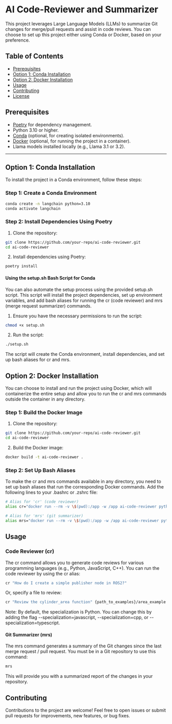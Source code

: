 # AI Code-Reviewer and Summarizer

This project leverages Large Language Models (LLMs) to summarize Git changes for merge/pull requests and assist in code reviews. You can choose to set up this project either using Conda or Docker, based on your preference.

## Table of Contents

- [Prerequisites](#prerequisites)
- [Option 1: Conda Installation](#option-1-conda-installation)
- [Option 2: Docker Installation](#option-2-docker-installation)
- [Usage](#usage)
- [Contributing](#contributing)
- [License](#license)

## Prerequisites

- [Poetry](https://python-poetry.org/docs/#installation) for dependency management.
- Python 3.10 or higher.
- [Conda](https://docs.conda.io/projects/conda/en/latest/user-guide/install/index.html) (optional, for creating isolated environments).
- [Docker](https://docs.docker.com/get-docker/) (optional, for running the project in a container).
- Llama models installed locally (e.g., Llama 3.1 or 3.2).

---

## Option 1: Conda Installation

To install the project in a Conda environment, follow these steps:

### Step 1: Create a Conda Environment

```bash
conda create -n langchain python=3.10
conda activate langchain
```

### Step 2: Install Dependencies Using Poetry

1.	Clone the repository:
```bash
git clone https://github.com/your-repo/ai-code-reviewer.git
cd ai-code-reviewer
```

2.	Install dependencies using Poetry:
```bash
poetry install
```

#### Using the setup.sh Bash Script for Conda

You can also automate the setup process using the provided setup.sh script. This script will install the project dependencies, set up environment variables, and add bash aliases for running the cr (code reviewer) and mrs (merge request summarizer) commands.

1.	Ensure you have the necessary permissions to run the script:
```bash
chmod +x setup.sh
```

2.	Run the script:
```bash
./setup.sh
```

The script will create the Conda environment, install dependencies, and set up bash aliases for cr and mrs.

## Option 2: Docker Installation

You can choose to install and run the project using Docker, which will containerize the entire setup and allow you to run the cr and mrs commands outside the container in any directory.

### Step 1: Build the Docker Image

1.	Clone the repository:
```bash
git clone https://github.com/your-repo/ai-code-reviewer.git
cd ai-code-reviewer
```

2. Build the Docker image:
```bash
docker build -t ai-code-reviewer .
```
### Step 2: Set Up Bash Aliases

To make the cr and mrs commands available in any directory, you need to set up bash aliases that run the corresponding Docker commands. Add the following lines to your .bashrc or .zshrc file:
```bash
# Alias for 'cr' (code reviewer)
alias cr="docker run --rm -v \$(pwd):/app -w /app ai-code-reviewer python /app/main.py"

# Alias for 'mrs' (git summarizer)
alias mrs="docker run --rm -v \$(pwd):/app -w /app ai-code-reviewer python /app/src/mr-summarizer.py"
```

## Usage

### Code Reviewer (cr)

The cr command allows you to generate code reviews for various programming languages (e.g., Python, JavaScript, C++). You can run the code reviewer by using the cr alias:
```bash
cr "How do I create a simple publisher node in ROS2?"
```

Or, specify a file to review:
```bash
cr "Review the cylinder_area function" {path_to_examples}/area_example.py
```

Note: By default, the specialization is Python. You can change this by adding the flag --specialization=javascript, --specialization=cpp, or --specialization=typescript.

#### Git Summarizer (mrs)

The mrs command generates a summary of the Git changes since the last merge request / pull request. You must be in a Git repository to use this command:
```bash
mrs
```
This will provide you with a summarized report of the changes in your repository.

## Contributing

Contributions to the project are welcome! Feel free to open issues or submit pull requests for improvements, new features, or bug fixes.